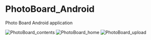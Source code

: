 # PhotoBoard_Android
Photo Board Android application

![PhotoBoard_contents](https://github.com/Choco-Coding/PhotoBoard_Android/assets/117694927/86a440e7-2a5c-4afb-87e7-e11f8f1c7e95)
![PhotoBoard_home](https://github.com/Choco-Coding/PhotoBoard_Android/assets/117694927/89ea97da-82fa-4178-9d85-7ca3044fae50)
![PhotoBoard_upload](https://github.com/Choco-Coding/PhotoBoard_Android/assets/117694927/e844f5e4-2c36-48ca-a9ce-108c03e0b70d)
